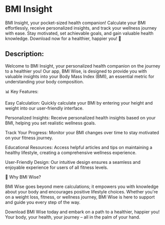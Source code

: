 # BMI Insight

BMI Insight, your pocket-sized health companion! Calculate your BMI effortlessly, receive personalized insights, and track your wellness journey with ease. Stay motivated, set achievable goals, and gain valuable health knowledge. Download now for a healthier, happier you! 🌟

## Description:

Welcome to BMI Insight, your personalized health companion on the journey to a healthier you! Our app, BMI Wise, is designed to provide you with valuable insights into your Body Mass Index (BMI), an essential metric for understanding your body composition.

📊 Key Features:

Easy Calculation: Quickly calculate your BMI by entering your height and weight into our user-friendly interface.

Personalized Insights: Receive personalized health insights based on your BMI, helping you set realistic wellness goals.

Track Your Progress: Monitor your BMI changes over time to stay motivated on your fitness journey.

Educational Resources: Access helpful articles and tips on maintaining a healthy lifestyle, creating a comprehensive wellness experience.

User-Friendly Design: Our intuitive design ensures a seamless and enjoyable experience for users of all fitness levels.

🌟 Why BMI Wise?

BMI Wise goes beyond mere calculations; it empowers you with knowledge about your body and encourages positive lifestyle choices. Whether you're on a weight loss, fitness, or wellness journey, BMI Wise is here to support and guide you every step of the way.

Download BMI Wise today and embark on a path to a healthier, happier you! Your body, your health, your journey – all in the palm of your hand.
